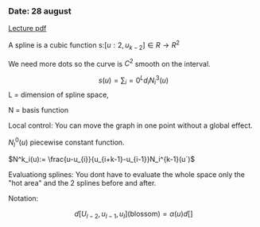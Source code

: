 



### Date: 28 august

[Lecture pdf](lectures/1.pdf)


A spline is a cubic function s:$[u:2,u_{k-2}] \in R \rightarrow R^2$

We need more dots so the curve is $C^2$ smooth on the interval.


$$s(u)=\sum_i=0^L d_i N^3_i(u)$$ L = dimension of spline space,

N = basis function

Local control: You can move the graph in one point without a global effect.

$N^0_I(u)$ piecewise constant function.

$N^k_i(u):= \frac{u-u_{i}}{u_{i+k-1}-u_{i-1}}N_i^{k-1}(u´)$


Evaluationg splines: You dont have to evaluate the whole space only the "hot area" and the 2 splines before and after.


Notation:


$$d[U_{I-2},u_{I-1},u_{I}]\text{(blossom)}=\alpha(u)d[]$$

